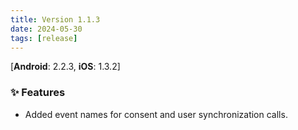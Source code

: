 ```yaml
---
title: Version 1.1.3
date: 2024-05-30
tags: [release]
---
```

[**Android**: 2.2.3, **iOS**: 1.3.2]
### ✨ Features
* Added event names for consent and user synchronization calls.
